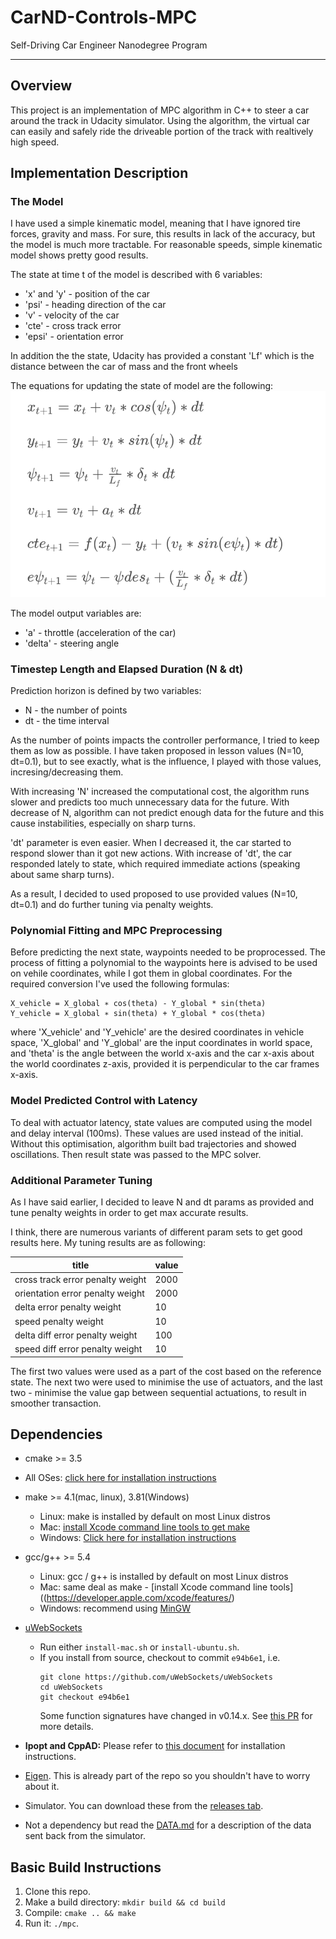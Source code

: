 # CarND-Controls-MPC
Self-Driving Car Engineer Nanodegree Program

---

## Overview

This project is an implementation of MPC algorithm in C++ to steer a car around the track in Udacity simulator. Using the algorithm, the virtual car can easily and safely ride the driveable portion of the track with realtively high speed.

## Implementation Description

### The Model
I have used a simple kinematic model, meaning that I have ignored tire forces, gravity and mass. For sure, this results in lack of the accuracy, but the model is much more tractable. For reasonable speeds, simple kinematic model shows pretty good results.

The state at time t of the model is described with 6 variables:

* 'x' and 'y' - position of the car
* 'psi' - heading direction of the car
* 'v' - velocity of the car
* 'cte' - cross track error
* 'epsi' - orientation error

In addition the the state, Udacity has provided a constant 'Lf' which is the distance between the car of mass and the front wheels 

The equations for updating the state of model are the following:
![](/result_img/model_equations.png "Model Equations")

The model output variables are:

* 'a' - throttle (acceleration of the car)
* 'delta' - steering angle

### Timestep Length and Elapsed Duration (N & dt)
Prediction horizon is defined by two variables:

* N - the number of points
* dt - the time interval

As the number of points impacts the controller performance, I tried to keep them as low as possible. I have taken proposed in lesson values (N=10, dt=0.1), but to see exactly, what is the influence, I played with those values, incresing/decreasing them.

With increasing 'N' increased the computational cost, the algorithm runs slower and predicts too much unnecessary data for the future. With decrease of N, algorithm can not predict enough data for the future and this cause instabilities, especially on sharp turns.

'dt' parameter is even easier. When I decreased it, the car started to respond slower than it got new actions. With increase of 'dt', the car responded lately to state, which required immediate actions (speaking about same sharp turns).

As a result, I decided to used proposed to use provided values (N=10, dt=0.1) and do further tuning via penalty weights.

### Polynomial Fitting and MPC Preprocessing
Before predicting the next state, waypoints needed to be proprocessed. The process of fitting a polynomial to the waypoints here is advised to be used on vehile coordinates, while I got them in global coordinates. For the required conversion I've used the following formulas:

```
X_vehicle = X_global ∗ cos(​theta) - Y_global * sin(theta)
Y_vehicle = X_global ∗ sin(​theta) + Y_global * cos(theta)
```

where 'X_vehicle' and 'Y_vehicle' are the desired coordinates in vehicle space, 'X_global' and 'Y_global' are the input coordinates in world space, and 'theta' is the angle between the world x-axis and the car x-axis about the world coordinates z-axis, provided it is perpendicular to the car frames x-axis.

### Model Predicted Control with Latency
To deal with actuator latency, state values are computed using the model and delay interval (100ms). These values are used instead of the initial. Without this optimisation, algorithm built bad trajectories and showed oscillations. Then result state was passed to the MPC solver.

### Additional Parameter Tuning
As I have said earlier, I decided to leave N and dt params as provided and tune penalty weights in order to get max accurate results.

I think, there are numerous variants of different param sets to get good results here. My tuning results are as following:

title | value
--- | ---
cross track error penalty weight | 2000 
orientation error penalty weight | 2000 
delta error penalty weight | 10 
speed penalty weight | 10
delta diff error penalty weight | 100
speed diff error penalty weight | 10

The first two values were used as a part of the cost based on the reference state. The next two were used to minimise the use of actuators, and the last two - minimise the value gap between sequential actuations, to result in smoother transaction.

## Dependencies

* cmake >= 3.5
 * All OSes: [click here for installation instructions](https://cmake.org/install/)
* make >= 4.1(mac, linux), 3.81(Windows)
  * Linux: make is installed by default on most Linux distros
  * Mac: [install Xcode command line tools to get make](https://developer.apple.com/xcode/features/)
  * Windows: [Click here for installation instructions](http://gnuwin32.sourceforge.net/packages/make.htm)
* gcc/g++ >= 5.4
  * Linux: gcc / g++ is installed by default on most Linux distros
  * Mac: same deal as make - [install Xcode command line tools]((https://developer.apple.com/xcode/features/)
  * Windows: recommend using [MinGW](http://www.mingw.org/)
* [uWebSockets](https://github.com/uWebSockets/uWebSockets)
  * Run either `install-mac.sh` or `install-ubuntu.sh`.
  * If you install from source, checkout to commit `e94b6e1`, i.e.
    ```
    git clone https://github.com/uWebSockets/uWebSockets
    cd uWebSockets
    git checkout e94b6e1
    ```
    Some function signatures have changed in v0.14.x. See [this PR](https://github.com/udacity/CarND-MPC-Project/pull/3) for more details.

* **Ipopt and CppAD:** Please refer to [this document](https://github.com/udacity/CarND-MPC-Project/blob/master/install_Ipopt_CppAD.md) for installation instructions.
* [Eigen](http://eigen.tuxfamily.org/index.php?title=Main_Page). This is already part of the repo so you shouldn't have to worry about it.
* Simulator. You can download these from the [releases tab](https://github.com/udacity/self-driving-car-sim/releases).
* Not a dependency but read the [DATA.md](./DATA.md) for a description of the data sent back from the simulator.


## Basic Build Instructions

1. Clone this repo.
2. Make a build directory: `mkdir build && cd build`
3. Compile: `cmake .. && make`
4. Run it: `./mpc`.
